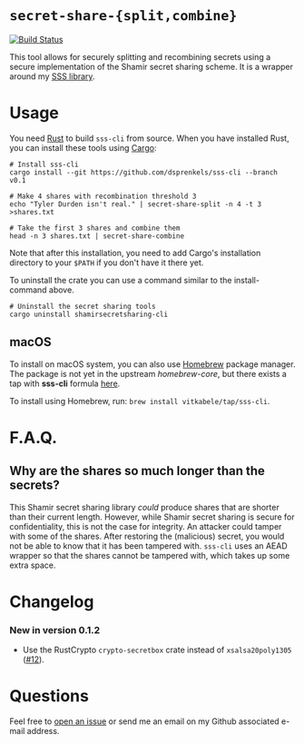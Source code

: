 # `secret-share-{split,combine}`

[![Build Status](https://travis-ci.org/dsprenkels/sss-cli.svg?branch=master)](https://travis-ci.org/dsprenkels/sss-cli)

This tool allows for securely splitting and recombining secrets using a secure
implementation of the Shamir secret sharing scheme. It is a wrapper around my
[SSS library](https://github.com/dsprenkels/sss).

# Usage

You need [Rust] to build `sss-cli` from source. When you have installed Rust,
you can install these tools using [Cargo][crates.io]:

```shell
# Install sss-cli
cargo install --git https://github.com/dsprenkels/sss-cli --branch v0.1

# Make 4 shares with recombination threshold 3
echo "Tyler Durden isn't real." | secret-share-split -n 4 -t 3 >shares.txt

# Take the first 3 shares and combine them
head -n 3 shares.txt | secret-share-combine
```

Note that after this installation, you need to add Cargo's installation
directory to your `$PATH` if you don't have it there yet.

To uninstall the crate you can use a command similar to the install-command
above.

```shell
# Uninstall the secret sharing tools
cargo uninstall shamirsecretsharing-cli
```

## macOS

To install on macOS system, you can also use [Homebrew](https://brew.sh) package
manager. The package is not yet in the upstream *homebrew-core*, but there exists a tap
with **sss-cli** formula [here](https://github.com/vitkabele/homebrew-tap).

To install using Homebrew, run: `brew install vitkabele/tap/sss-cli`.

# F.A.Q.

## Why are the shares so much longer than the secrets?

This Shamir secret sharing library *could* produce shares that are shorter than
their current length. However, while Shamir secret sharing is secure for
confidentiality, this is not the case for integrity. An attacker could tamper
with some of the shares. After restoring the (malicious) secret, you would not
be able to know that it has been tampered with. `sss-cli` uses an AEAD wrapper
so that the shares cannot be tampered with, which takes up some extra space.

[Rust]: https://www.rust-lang.org/
[rustup]: https://rustup.rs/
[crates.io]: https://crates.io/

# Changelog

### New in version 0.1.2

- Use the RustCrypto `crypto-secretbox` crate instead of `xsalsa20poly1305`
  ([#12](https://github.com/dsprenkels/sss-rs/pull/12)).

# Questions

Feel free to [open an issue](https://github.com/dsprenkels/sss-cli/issues/new)
or send me an email on my Github associated e-mail address.
